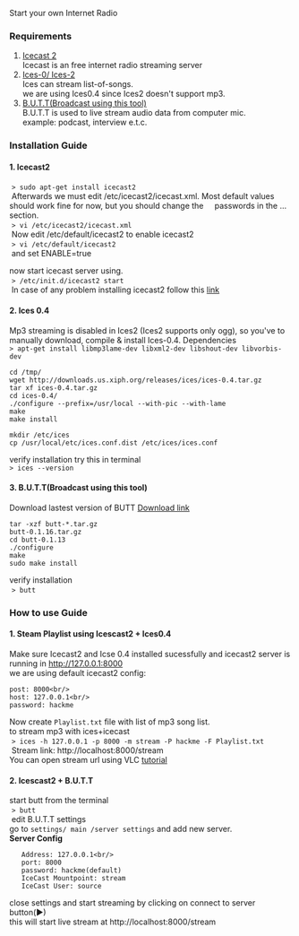 Start your own Internet Radio
### Requirements
  1. [Icecast 2](http://icecast.org/)<br />
    Icecast is an free internet radio streaming server <br />
  2. [Ices-0/ Ices-2](http://icecast.org/ices/)<br />
    Ices can stream list-of-songs.<br />
    we are using Ices0.4 since Ices2 doesn't support mp3.<br/>
  3. [B.U.T.T(Broadcast using this tool)](https://danielnoethen.de/)<br />
    B.U.T.T is used to live stream audio data from computer mic.<br />
    example: podcast, interview e.t.c.<br />
  
### Installation Guide
#### 1. Icecast2 
  ``> sudo apt-get install icecast2`` <br/>
  Afterwards we must edit /etc/icecast2/icecast.xml. Most default values should work fine for now, but you should change the     passwords in the <authentication>...</authentication> section.<br />
  ``> vi /etc/icecast2/icecast.xml`` <br/>
  Now edit /etc/default/icecast2 to enable icecast2<br />
  ``> vi /etc/default/icecast2`` <br/>
  and set ENABLE=true<br />
  
  now start icecast server using.<br />
  ``> /etc/init.d/icecast2 start`` <br/>
  In case of any problem installing icecast2 follow this [link](https://www.howtoforge.com/linux_webradio_with_icecast2_ices2)<br />
#### 2. Ices 0.4
 Mp3 streaming is disabled in Ices2 (Ices2 supports only ogg), so you've to manually download, compile & install Ices-0.4.
 Dependencies<br />
 ``> apt-get install libmp3lame-dev libxml2-dev libshout-dev libvorbis-dev`` <br/> 
 
    cd /tmp/
    wget http://downloads.us.xiph.org/releases/ices/ices-0.4.tar.gz
    tar xf ices-0.4.tar.gz
    cd ices-0.4/
    ./configure --prefix=/usr/local --with-pic --with-lame
    make
    make install

    mkdir /etc/ices
    cp /usr/local/etc/ices.conf.dist /etc/ices/ices.conf
verify installation try this in terminal<br />
``> ices --version`` <br/> 

#### 3. B.U.T.T(Broadcast using this tool)
 Download lastest version of BUTT [Download link](https://sourceforge.net/projects/butt/files/butt/)<br />
 
    tar -xzf butt-*.tar.gz
    butt-0.1.16.tar.gz
    cd butt-0.1.13
    ./configure
    make
    sudo make install
  verify installation <br />
  ``> butt`` <br/>
### How to use Guide <br />
#### 1. Steam Playlist using Icescast2 + Ices0.4
  Make sure Icecast2 and Icse 0.4 installed sucessfully and icecast2 server is running in http://127.0.0.1:8000<br />
  we are using default icecast2 config:<br />
  ```mountpoint: stream<br/>
  post: 8000<br/>
  host: 127.0.0.1<br/>
  password: hackme
  ```
  Now create ``Playlist.txt`` file with list of mp3 song list.<br/>
  to stream mp3 with ices+icecast<br/>
  ``> ices -h 127.0.0.1 -p 8000 -m stream -P hackme -F Playlist.txt``<br/>
  Stream link: http://localhost:8000/stream <br/>
  You can open stream url using VLC [tutorial](https://www.wikihow.com/Use-VLC-Media-Player-to-Listen-to-Internet-Radio)<br/>
#### 2. Icescast2 + B.U.T.T
  start butt from the terminal<br/>
  ``> butt `` <br/>
  edit B.U.T.T settings<br/>
  go to ``settings/ main /server settings`` and add new server.<br/>
  **Server Config** <br/>
 ```Name: Test Type: IceCast
    Address: 127.0.0.1<br/>
    port: 8000
    password: hackme(default)
    IceCast Mountpoint: stream
    IceCast User: source
 ```
   close settings and start streaming by clicking on connect to server button(►)<br/>
   this will start live stream at http://localhost:8000/stream

